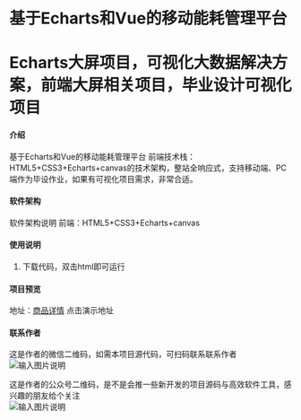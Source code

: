 # 基于Echarts和Vue的移动能耗管理平台
# Echarts大屏项目，可视化大数据解决方案，前端大屏相关项目，毕业设计可视化项目

#### 介绍
基于Echarts和Vue的移动能耗管理平台
前端技术栈：HTML5+CSS3+Echarts+canvas的技术架构，整站全响应式，支持移动端、PC端作为毕设作业，如果有可视化项目需求，非常合适。


#### 软件架构
软件架构说明
前端：HTML5+CSS3+Echarts+canvas

#### 使用说明
1. 下载代码，双击html即可运行
 

#### 项目预览
地址：[商品详情](https://www.xunmaw.com/shop/detail/1671344232103424002)
点击演示地址 


#### 联系作者
这是作者的微信二维码，如需本项目源代码，可扫码联系联系作者  
![输入图片说明](https://foruda.gitee.com/images/1687317143975322437/ec9077a1_12344531.png "屏幕截图")

这是作者的公众号二维码，是不是会推一些新开发的项目源码与高效软件工具，感兴趣的朋友给个关注  
![输入图片说明](https://foruda.gitee.com/images/1686894544806258193/39444070_12344531.png "屏幕截图")